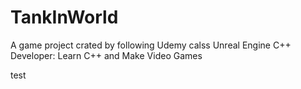 # TankInWorld
A game project crated by following Udemy calss Unreal Engine C++ Developer: Learn C++ and Make Video Games

test
